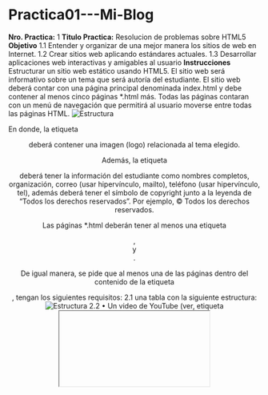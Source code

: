 # Practica01---Mi-Blog
**Nro. Practica:** 1 **Titulo Practica:** Resolucion de problemas sobre HTML5
**Objetivo**
  1.1 Entender y organizar de una mejor manera los sitios de web en Internet. 
  1.2 Crear sitios web aplicando estándares actuales.
  1.3 Desarrollar aplicaciones web interactivas y amigables al usuario
**Instrucciones**
Estructurar un sitio web estático usando HTML5. El sitio web será informativo sobre un tema que será autoría del estudiante. El sitio web deberá contar con una página principal denominada index.html y debe contener al menos cinco páginas *.html más. Todas las páginas contaran con un menú de navegación que permitirá al usuario moverse entre todas las páginas HTML.
![Estructura](https://cdn.lynda.com/video/404710-171-635948871182575118_338x600_thumb.jpg)

En donde, la etiqueta <header> deberá contener una imagen (logo) relacionada al tema elegido.
  
Además, la etiqueta <footer> deberá tener la información del estudiante como nombres completos, organización, correo (usar hipervínculo, mailto), teléfono (usar hipervínculo, tel), además deberá tener el símbolo de copyright junto a la leyenda de “Todos los derechos reservados”. Por ejemplo, © Todos los derechos reservados.
  
Las páginas *.html deberán tener al menos una etiqueta <section>, <article> y <aside>.

De igual manera, se pide que al menos una de las páginas dentro del contenido de la etiqueta <article>, tengan los siguientes requisitos:
  2.1 una tabla con la siguiente estructura:
  ![Estructura](https://disenowebakus.net/imagenes/articulos/thead-tbody-tfoot-tabla-html.jpg)
  2.2 •	Un video de YouTube (ver, etiqueta <iframe>).
  2.3 •	Manejar listas ordenadas o desordenadas con al menos cinco ítems.
  2.4 •	Tener al menos cinco etiquetas de texto que se encuentran en la figura 1- 16 del texto guía de la asignatura.
 
Asi mismo, se pide que todos los artículos tengan al menos una imagen cada uno. Se pide que todas las imágenes están almacenadas en una carpeta llamada “images”. Por lo tanto, se debe trabajar con rutas relativas.
 
Finalmente, se pide que una de las páginas tenga al menos dos secciones (<section>) con tres artículos (<article>) cada sección. Luego, cada sección debe tener un encabezado (<header>), en donde, se ubicaran enlaces que permitan navegar entre los artículos usando id’s (ver, página 63 del texto guía).
  
  **Actividades a desarrollar**
  1.1 1.	Crear un repositorio en GitHub con el nombre “Practica01 – Mi Blog”.
  1.2 2.	Realizar un commit y push por cada requerimiento de los puntos antes descritos.
  1.3 3.	Al finalizar la práctica se debe validar todas las páginas HTML creadas usando el W3C Validator.
  1.4 4.	Luego, se debe crear el archivo README del repositorio de GitHub.
  1.5 5.	Generar informe de los resultados en el formato de prácticas. Debe incluir:
    1.5.1 El desarrollo de cada uno de los puntos antes descritos así como las etiquetas HTML utilizadas para resolver cada punt.o
    1.5.2 b.	La evidencia de la correcta estructuración de las páginas HTML. Para lo cual, se puede generar fotografías instantáneas  .  (pantallazos).
    1.5.3 c.	La evidencia de la validación de cada página HTML.
    1.5.4 d.	El informe debe incluir conclusiones apropiadas.
    1.5.5 e.	En el informe se debe incluir la información de GitHub (usuario y URL del repositorio de la práctica).
    1.5.6 f.	En el informe se debe incluir la información de GitHub (usuario y URL del repositorio del Tutorial 01.
- Curbside Thai)
    1.5.7 g.	En el informe se debe incluir la firma digital del estudiante.
   1.6.6 En el archivo README del repositorio debe constar la misma información del informe de resultados de la práctica que se indica en el siguiente punto.
   
**RESULTADOS OBTENIDOS:**
   •	Tener el conocimiento suficiente para que el estudiante pueda entender y organizar de una mejor manera los sitios de web y de negocios en Internet.
**CONCLUSIONES:**
   •	Los estudiantes podrán organizar sitios web basados en el lenguaje de etiquetado HTML.
   **RECOMENDACIONES:**
1.1 •	Probar la solución de la práctica en al menos tres navegadores web; Google Chrome, Firefox y Safari.
